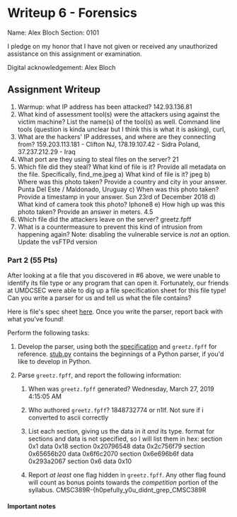 # Writeup 6 - Forensics

Name: Alex Bloch
Section: 0101

I pledge on my honor that I have not given or received any unauthorized assistance on this assignment or examination.

Digital acknowledgement: Alex Bloch

## Assignment Writeup

1. Warmup: what IP address has been attacked?
142.93.136.81
2. What kind of assessment tool(s) were the attackers using against the victim machine? List the name(s) of the tool(s) as well.
Command line tools (question is kinda unclear but I think this is what it is asking), curl, 
3. What are the hackers' IP addresses, and where are they connecting from?
159.203.113.181 - Clifton NJ, 178.19.107.42 - Sidra Poland, 37.237.212.29 - Iraq
4. What port are they using to steal files on the server?
21
5. Which file did they steal? What kind of file is it? Provide all metadata on the file. Specifically,
	find_me.jpeg
    a) What kind of file is it?
	jpeg
    b) Where was this photo taken? Provide a country and city in your answer.
		Punta Del Este / Maldonado, Uruguay
    c) When was this photo taken? Provide a timestamp in your answer.
	Sun 23rd of December 2018
    d) What kind of camera took this photo?
	Iphone8
    e) How high up was this photo taken? Provide an answer in meters.
	4.5
6. Which file did the attackers leave on the server?
	greetz.fpff
7. What is a countermeasure to prevent this kind of intrusion from happening again? Note: disabling the vulnerable service is *not* an option.
	Update the vsFTPd version
### Part 2 (55 Pts)

After looking at a file that you discovered in #6 above, we were unable to identify its file type or any program that can open it. Fortunately, our friends at UMDCSEC were able to dig up a file specification sheet for this file type! Can you write a parser for us and tell us what the file contains?

Here is file's spec sheet [here](fpff-spec.md). Once you write the parser, report back with what you've found!

Perform the following tasks:

1. Develop the parser, using both the
[specification](fpff-spec.md) and
`greetz.fpff` for reference. [stub.py](stub.py) contains the beginnings of a Python parser, if
you'd like to develop in Python.

2. Parse `greetz.fpff`, and report the following information:
    1. When was `greetz.fpff` generated?
	Wednesday, March 27, 2019 4:15:05 AM
    2. Who authored `greetz.fpff`?
1848732774 or n1lf. Not sure if i converted to ascii correctly
    4. List each section, giving us the data in it *and* its type.
	format for sections and data is not specified, so I will list them in hex:
section
0x1
data
0x18
section
0x20796548
data
0x2c756f79
section
0x65656b20
data
0x6f6c2070
section
0x6e696b6f
data
0x293a2067
section
0x6
data
0x10


    5. Report *at least* one flag hidden in `greetz.fpff`. Any other flag found will count as bonus points towards the *competition* portion of the syllabus.
	CMSC389R-{h0pefully_y0u_didnt_grep_CMSC389R
#### Important notes


